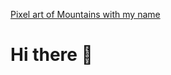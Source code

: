 [Pixel art of Mountains with my name](https://drive.google.com/file/d/1iizsY-h2r0abhu9yCeN86cjjnQAevVr9/view?usp=drivesdk)

# Hi there 👋
